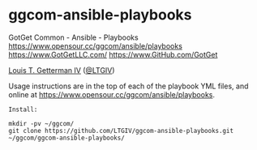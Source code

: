 # ggcom-ansible-playbooks
GotGet Common - Ansible - Playbooks
https://www.opensour.cc/ggcom/ansible/playbooks
https://www.GotGetLLC.com/
https://www.GitHub.com/GotGet

[Louis T. Getterman IV](https://github.com/LTGIV) ([@LTGIV](https://twitter.com/LTGIV))

Usage instructions are in the top of each of the playbook YML files, and online at https://www.opensour.cc/ggcom/ansible/playbooks.

```
Install:

mkdir -pv ~/ggcom/
git clone https://github.com/LTGIV/ggcom-ansible-playbooks.git ~/ggcom/ggcom-ansible-playbooks/
```
